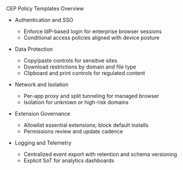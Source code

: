 CEP Policy Templates Overview

- Authentication and SSO
  - Enforce IdP-based login for enterprise browser sessions
  - Conditional access policies aligned with device posture

- Data Protection
  - Copy/paste controls for sensitive sites
  - Download restrictions by domain and file type
  - Clipboard and print controls for regulated content

- Network and Isolation
  - Per-app proxy and split tunneling for managed browser
  - Isolation for unknown or high-risk domains

- Extension Governance
  - Allowlist essential extensions; block default installs
  - Permissions review and update cadence

- Logging and Telemetry
  - Centralized event export with retention and schema versioning
  - Explicit SoT for analytics dashboards

